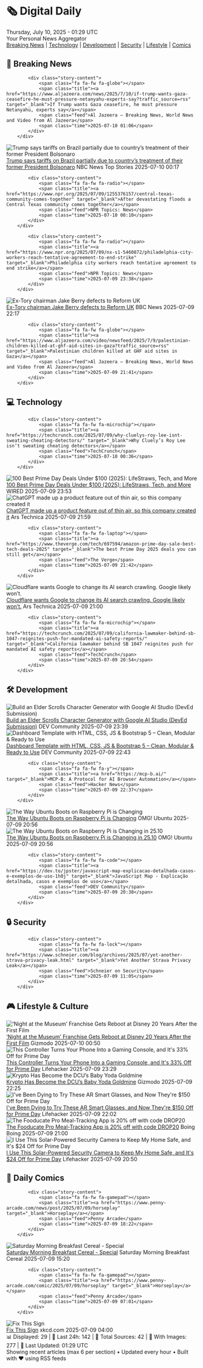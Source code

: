 <!-- Processing 54 RSS feeds at 2025-07-10 01:29:28 UTC -->
<!-- Processing: XKCD -->
<!-- Processing: Saturday Morning Breakfast Cereal -->
<!-- Processing: Garfield -->
<!-- Processing: Dilbert -->
<!-- Processing: Cyanide & Happiness -->
<!-- Processing: Questionable Content -->
<!-- Processing: Girl Genius -->
<!-- Processing: Dinosaur Comics -->
<!-- Processing: CNN Top Stories -->
<!-- Processing: BBC World News -->
<!-- Processing: Al Jazeera Breaking News -->
<!-- Processing: NPR News -->
<!-- Processing: CBC News -->
<!-- Error processing https://rss.cbc.ca/lineup/topstories.xml: The read operation timed out -->
<!-- Processing: Associated Press Breaking -->
<!-- Processing: NBC News Breaking -->
<!-- Processing: TechCrunch -->
<!-- Processing: The Verge -->
<!-- Processing: Ars Technica -->
<!-- Processing: Hacker News -->
<!-- Processing: StackOverflow Blog -->
<!-- Processing: DistroWatch -->
<!-- Processing: Ubuntu Blog -->
<!-- Processing: The Pragmatic Engineer -->
<!-- Processing: Gizmodo -->
<!-- Processing: Boing Boing -->
<!-- Processing: Schneier on Security -->
<!-- Generated 6 new posts out of 26 feeds processed -->
<div class="newspaper-header">
    <h1 class="newspaper-title">🗞️ Digital Daily</h1>
    <div class="newspaper-date">Thursday, July 10, 2025 - 01:29 UTC</div>
    <div class="newspaper-subtitle">Your Personal News Aggregator</div>
</div>

<div class="newspaper-nav">
    <a href="#breaking">Breaking News</a> |
    <a href="#tech">Technology</a> |
    <a href="#dev">Development</a> |
    <a href="#security">Security</a> |
    <a href="#lifestyle">Lifestyle</a> |
    <a href="#webcomics">Comics</a>
</div>

<div class="news-section breaking-news" id="breaking">
<h2 class="section-header">🚨 Breaking News</h2>
<div class="stories-container">
<div class="story">
            
            <div class="story-content">
                <span class="fa fa-fw fa-globe"></span>
                <span class="title"><a href="https://www.aljazeera.com/news/2025/7/10/if-trump-wants-gaza-ceasefire-he-must-pressure-netanyahu-experts-say?traffic_source=rss" target="_blank">If Trump wants Gaza ceasefire, he must pressure Netanyahu, experts say</a></span>
                <span class="feed">Al Jazeera – Breaking News, World News and Video from Al Jazeera</span>
                <span class="time">2025-07-10 01:06</span>
            </div>
        </div>
<div class="story">
            <img src="https://media-cldnry.s-nbcnews.com/image/upload/t_fit_1500w/mpx/2704722219/2025_07/1752106641226_now_hallie_brazil_uhoh_250709_1920x1080-osov4q.jpg" alt="Trump says tariffs on Brazil partially due to country’s treatment of their former President Bolsonaro" class="story-image" loading="lazy" onerror="this.style.display='none'">
            <div class="story-content">
                <span class="fa fa-fw fa-broadcast-tower"></span>
                <span class="title"><a href="https://www.nbcnews.com/now/video/trump-says-tariffs-on-brazil-partially-due-to-country-s-treatment-of-their-former-president-bolsonaro-242973253516" target="_blank">Trump says tariffs on Brazil partially due to country’s treatment of their former President Bolsonaro</a></span>
                <span class="feed">NBC News Top Stories</span>
                <span class="time">2025-07-10 00:17</span>
            </div>
        </div>
<div class="story">
            
            <div class="story-content">
                <span class="fa fa-fw fa-radio"></span>
                <span class="title"><a href="https://www.npr.org/2025/07/09/1255376157/central-texas-community-comes-together" target="_blank">After devastating floods a Central Texas community comes together</a></span>
                <span class="feed">NPR Topics: News</span>
                <span class="time">2025-07-10 00:10</span>
            </div>
        </div>
<div class="story">
            
            <div class="story-content">
                <span class="fa fa-fw fa-radio"></span>
                <span class="title"><a href="https://www.npr.org/2025/07/09/nx-s1-5460872/philadelphia-city-workers-reach-tentative-agreement-to-end-strike" target="_blank">Philadelphia city workers reach tentative agreement to end strike</a></span>
                <span class="feed">NPR Topics: News</span>
                <span class="time">2025-07-09 23:38</span>
            </div>
        </div>
<div class="story">
            <img src="https://ichef.bbci.co.uk/ace/standard/240/cpsprodpb/6af7/live/db62a170-5d01-11f0-a844-279cd2217db0.jpg" alt="Ex-Tory chairman Jake Berry defects to Reform UK" class="story-image" loading="lazy" onerror="this.style.display='none'">
            <div class="story-content">
                <span class="fa fa-fw fa-flag"></span>
                <span class="title"><a href="https://www.bbc.com/news/articles/cx24lll3n99o" target="_blank">Ex-Tory chairman Jake Berry defects to Reform UK</a></span>
                <span class="feed">BBC News</span>
                <span class="time">2025-07-09 22:17</span>
            </div>
        </div>
<div class="story">
            
            <div class="story-content">
                <span class="fa fa-fw fa-globe"></span>
                <span class="title"><a href="https://www.aljazeera.com/video/newsfeed/2025/7/9/palestinian-children-killed-at-ghf-aid-sites-in-gaza?traffic_source=rss" target="_blank">Palestinian children killed at GHF aid sites in Gaza</a></span>
                <span class="feed">Al Jazeera – Breaking News, World News and Video from Al Jazeera</span>
                <span class="time">2025-07-09 21:41</span>
            </div>
        </div>
</div>
</div>
<div class="news-section tech-news" id="tech">
<h2 class="section-header">💻 Technology</h2>
<div class="stories-container">
<div class="story">
            
            <div class="story-content">
                <span class="fa fa-fw fa-microchip"></span>
                <span class="title"><a href="https://techcrunch.com/2025/07/09/why-cluelys-roy-lee-isnt-sweating-cheating-detectors/" target="_blank">Why Cluely’s Roy Lee isn’t sweating cheating detectors</a></span>
                <span class="feed">TechCrunch</span>
                <span class="time">2025-07-10 00:36</span>
            </div>
        </div>
<div class="story">
            <img src="https://media.wired.com/photos/686d391f5ef949b21811ea04/master/pass/videoframe_3815.png" alt="100 Best Prime Day Deals Under $100 (2025): LifeStraws, Tech, and More" class="story-image" loading="lazy" onerror="this.style.display='none'">
            <div class="story-content">
                <span class="fa fa-fw fa-bolt"></span>
                <span class="title"><a href="https://www.wired.com/story/prime-day-under-100-july-2025-1/" target="_blank">100 Best Prime Day Deals Under $100 (2025): LifeStraws, Tech, and More</a></span>
                <span class="feed">WIRED</span>
                <span class="time">2025-07-09 23:53</span>
            </div>
        </div>
<div class="story">
            <img src="https://cdn.arstechnica.net/wp-content/uploads/2025/07/surprise_music_2-500x500.jpg" alt="ChatGPT made up a product feature out of thin air, so this company created it" class="story-image" loading="lazy" onerror="this.style.display='none'">
            <div class="story-content">
                <span class="fa fa-fw fa-cog"></span>
                <span class="title"><a href="https://arstechnica.com/ai/2025/07/chatgpt-made-up-a-product-feature-out-of-thin-air-so-this-company-created-it/" target="_blank">ChatGPT made up a product feature out of thin air, so this company created it</a></span>
                <span class="feed">Ars Technica</span>
                <span class="time">2025-07-09 21:59</span>
            </div>
        </div>
<div class="story">
            
            <div class="story-content">
                <span class="fa fa-fw fa-laptop"></span>
                <span class="title"><a href="https://www.theverge.com/tech/697594/amazon-prime-day-sale-best-tech-deals-2025" target="_blank">The best Prime Day 2025 deals you can still get</a></span>
                <span class="feed">The Verge</span>
                <span class="time">2025-07-09 21:42</span>
            </div>
        </div>
<div class="story">
            <img src="https://cdn.arstechnica.net/wp-content/uploads/2025/07/GettyImages-1186369127-500x500.jpg" alt="Cloudflare wants Google to change its AI search crawling. Google likely won’t." class="story-image" loading="lazy" onerror="this.style.display='none'">
            <div class="story-content">
                <span class="fa fa-fw fa-cog"></span>
                <span class="title"><a href="https://arstechnica.com/tech-policy/2025/07/cloudflare-wants-google-to-change-its-ai-search-crawling-google-likely-wont/" target="_blank">Cloudflare wants Google to change its AI search crawling. Google likely won’t.</a></span>
                <span class="feed">Ars Technica</span>
                <span class="time">2025-07-09 21:00</span>
            </div>
        </div>
<div class="story">
            
            <div class="story-content">
                <span class="fa fa-fw fa-microchip"></span>
                <span class="title"><a href="https://techcrunch.com/2025/07/09/california-lawmaker-behind-sb-1047-reignites-push-for-mandated-ai-safety-reports/" target="_blank">California lawmaker behind SB 1047 reignites push for mandated AI safety reports</a></span>
                <span class="feed">TechCrunch</span>
                <span class="time">2025-07-09 20:54</span>
            </div>
        </div>
</div>
</div>
<div class="news-section dev-news" id="dev">
<h2 class="section-header">🛠️ Development</h2>
<div class="stories-container">
<div class="story">
            <img src="https://media2.dev.to/dynamic/image/width=800%2Cheight=%2Cfit=scale-down%2Cgravity=auto%2Cformat=auto/https%3A%2F%2Fdev-to-uploads.s3.amazonaws.com%2Fuploads%2Farticles%2Fwzi8l8hrcsv2v3ebz3wq.png" alt="Build an Elder Scrolls Character Generator with Google AI Studio (DevEd Submission)" class="story-image" loading="lazy" onerror="this.style.display='none'">
            <div class="story-content">
                <span class="fa fa-fw fa-code"></span>
                <span class="title"><a href="https://dev.to/it0nyb/build-an-elder-scrolls-character-generator-with-google-ai-studio-deved-submission-1fbi" target="_blank">Build an Elder Scrolls Character Generator with Google AI Studio (DevEd Submission)</a></span>
                <span class="feed">DEV Community</span>
                <span class="time">2025-07-09 23:39</span>
            </div>
        </div>
<div class="story">
            <img src="https://media2.dev.to/dynamic/image/width=800%2Cheight=%2Cfit=scale-down%2Cgravity=auto%2Cformat=auto/https%3A%2F%2Fdev-to-uploads.s3.amazonaws.com%2Fuploads%2Farticles%2Fa42ypqttmi1m13ldj4f6.jpg" alt="Dashboard Template with HTML, CSS, JS &amp; Bootstrap 5 – Clean, Modular &amp; Ready to Use" class="story-image" loading="lazy" onerror="this.style.display='none'">
            <div class="story-content">
                <span class="fa fa-fw fa-code"></span>
                <span class="title"><a href="https://dev.to/tatcode/dashboard-template-with-html-css-js-bootstrap-5-clean-modular-ready-to-use-1do9" target="_blank">Dashboard Template with HTML, CSS, JS &amp; Bootstrap 5 – Clean, Modular &amp; Ready to Use</a></span>
                <span class="feed">DEV Community</span>
                <span class="time">2025-07-09 22:43</span>
            </div>
        </div>
<div class="story">
            
            <div class="story-content">
                <span class="fa fa-fw fa-y"></span>
                <span class="title"><a href="https://mcp-b.ai/" target="_blank">MCP-B: A Protocol for AI Browser Automation</a></span>
                <span class="feed">Hacker News</span>
                <span class="time">2025-07-09 22:37</span>
            </div>
        </div>
<div class="story">
            <img src="https://i0.wp.com/www.omgubuntu.co.uk/wp-content/uploads/2025/07/ubuntu-plenty-of-pis.jpg?resize=406%2C232&amp;ssl=1" alt="The Way Ubuntu Boots on Raspberry Pi is Changing" class="story-image" loading="lazy" onerror="this.style.display='none'">
            <div class="story-content">
                <span class="fa fa-fw fa-ubuntu"></span>
                <span class="title"><a href="https://www.omgubuntu.co.uk/2025/07/ubuntu-raspberry-pi-boot-process-change" target="_blank">The Way Ubuntu Boots on Raspberry Pi is Changing</a></span>
                <span class="feed">OMG! Ubuntu</span>
                <span class="time">2025-07-09 20:56</span>
            </div>
        </div>
<div class="story">
            <img src="https://i0.wp.com/www.omgubuntu.co.uk/wp-content/uploads/2024/05/ubuntu-raspberry-pi.jpg?resize=406%2C232&amp;ssl=1" alt="The Way Ubuntu Boots on Raspberry Pi is Changing in 25.10" class="story-image" loading="lazy" onerror="this.style.display='none'">
            <div class="story-content">
                <span class="fa fa-fw fa-ubuntu"></span>
                <span class="title"><a href="https://www.omgubuntu.co.uk/2025/07/ubuntu-raspberry-pi-boot-process-change" target="_blank">The Way Ubuntu Boots on Raspberry Pi is Changing in 25.10</a></span>
                <span class="feed">OMG! Ubuntu</span>
                <span class="time">2025-07-09 20:56</span>
            </div>
        </div>
<div class="story">
            
            <div class="story-content">
                <span class="fa fa-fw fa-code"></span>
                <span class="title"><a href="https://dev.to/jpster/javascript-map-explicacao-detalhada-casos-e-exemplos-de-uso-1h0j" target="_blank">JavaScript Map - Explicação detalhada, casos e exemplos de uso</a></span>
                <span class="feed">DEV Community</span>
                <span class="time">2025-07-09 20:38</span>
            </div>
        </div>
</div>
</div>
<div class="news-section security-news" id="security">
<h2 class="section-header">🔒 Security</h2>
<div class="stories-container">
<div class="story">
            
            <div class="story-content">
                <span class="fa fa-fw fa-lock"></span>
                <span class="title"><a href="https://www.schneier.com/blog/archives/2025/07/yet-another-strava-privacy-leak.html" target="_blank">Yet Another Strava Privacy Leak</a></span>
                <span class="feed">Schneier on Security</span>
                <span class="time">2025-07-09 11:05</span>
            </div>
        </div>
</div>
</div>
<div class="news-section lifestyle-news" id="lifestyle">
<h2 class="section-header">🎮 Lifestyle & Culture</h2>
<div class="stories-container">
<div class="story">
            <img src="https://gizmodo.com/app/uploads/2025/07/NightattheMuseum.jpg" alt="‘Night at the Museum’ Franchise Gets Reboot at Disney 20 Years After the First Film" class="story-image" loading="lazy" onerror="this.style.display='none'">
            <div class="story-content">
                <span class="fa fa-fw fa-computer"></span>
                <span class="title"><a href="https://gizmodo.com/night-at-the-museum-franchise-gets-reboot-at-disney-20-years-after-the-first-film-2000627202" target="_blank">‘Night at the Museum’ Franchise Gets Reboot at Disney 20 Years After the First Film</a></span>
                <span class="feed">Gizmodo</span>
                <span class="time">2025-07-10 00:50</span>
            </div>
        </div>
<div class="story">
            <img src="https://lifehacker.com/imagery/articles/01JZRPP8PF2WHEK6F5G557WAYY/hero-image.jpg" alt="This Controller Turns Your Phone Into a Gaming Console, and It&#x27;s 33% Off for Prime Day" class="story-image" loading="lazy" onerror="this.style.display='none'">
            <div class="story-content">
                <span class="fa fa-fw fa-life-ring"></span>
                <span class="title"><a href="https://lifehacker.com/entertainment/razer-kishi-ultra-controller-on-sale-for-prime-day-2025?utm_medium=RSS" target="_blank">This Controller Turns Your Phone Into a Gaming Console, and It&#x27;s 33% Off for Prime Day</a></span>
                <span class="feed">Lifehacker</span>
                <span class="time">2025-07-09 23:29</span>
            </div>
        </div>
<div class="story">
            <img src="https://gizmodo.com/app/uploads/2025/07/Superman-Krypto-Warner-Bros.-DC-Studios.jpg" alt="Krypto Has Become the DCU’s Baby Yoda Goldmine" class="story-image" loading="lazy" onerror="this.style.display='none'">
            <div class="story-content">
                <span class="fa fa-fw fa-computer"></span>
                <span class="title"><a href="https://gizmodo.com/krypto-has-become-the-dcus-baby-yoda-goldmine-2000626936" target="_blank">Krypto Has Become the DCU’s Baby Yoda Goldmine</a></span>
                <span class="feed">Gizmodo</span>
                <span class="time">2025-07-09 22:25</span>
            </div>
        </div>
<div class="story">
            <img src="https://lifehacker.com/imagery/articles/01JZRJXNW4MPJZ07SC9WYMZP9E/hero-image.jpg" alt="I&#x27;ve Been Dying to Try These AR Smart Glasses, and Now They&#x27;re $150 Off for Prime Day" class="story-image" loading="lazy" onerror="this.style.display='none'">
            <div class="story-content">
                <span class="fa fa-fw fa-life-ring"></span>
                <span class="title"><a href="https://lifehacker.com/tech/viture-ar-glasses-prime-day-2025?utm_medium=RSS" target="_blank">I&#x27;ve Been Dying to Try These AR Smart Glasses, and Now They&#x27;re $150 Off for Prime Day</a></span>
                <span class="feed">Lifehacker</span>
                <span class="time">2025-07-09 22:02</span>
            </div>
        </div>
<div class="story">
            <img src="https://i0.wp.com/boingboing.net/wp-content/uploads/2025/07/Fooducate-Pro-1.jpg?fit=1300%2C976&amp;quality=60&amp;ssl=1" alt="The Fooducate Pro Meal-Tracking App is 20% off with code DROP20" class="story-image" loading="lazy" onerror="this.style.display='none'">
            <div class="story-content">
                <span class="fa fa-fw fa-arrow-right"></span>
                <span class="title"><a href="https://boingboing.net/2025/07/09/the-fooducate-pro-meal-tracking-app-is-20-off-with-code-drop20.html" target="_blank">The Fooducate Pro Meal-Tracking App is 20% off with code DROP20</a></span>
                <span class="feed">Boing Boing</span>
                <span class="time">2025-07-09 21:00</span>
            </div>
        </div>
<div class="story">
            <img src="https://lifehacker.com/imagery/articles/01JZREH4V4AA6BBD26ERTB4BFH/hero-image.png" alt="I Use This Solar-Powered Security Camera to Keep My Home Safe, and It&#x27;s $24 Off for Prime Day" class="story-image" loading="lazy" onerror="this.style.display='none'">
            <div class="story-content">
                <span class="fa fa-fw fa-life-ring"></span>
                <span class="title"><a href="https://lifehacker.com/tech/wireless-solar-camera-prime-day-2025?utm_medium=RSS" target="_blank">I Use This Solar-Powered Security Camera to Keep My Home Safe, and It&#x27;s $24 Off for Prime Day</a></span>
                <span class="feed">Lifehacker</span>
                <span class="time">2025-07-09 20:50</span>
            </div>
        </div>
</div>
</div>
<div class="news-section webcomics-section" id="webcomics">
<h2 class="section-header">🎨 Daily Comics</h2>
<div class="stories-container">
<div class="story">
            
            <div class="story-content">
                <span class="fa fa-fw fa-gamepad"></span>
                <span class="title"><a href="https://www.penny-arcade.com/news/post/2025/07/09/horseplay" target="_blank">Horseplay</a></span>
                <span class="feed">Penny Arcade</span>
                <span class="time">2025-07-09 18:22</span>
            </div>
        </div>
<div class="story">
            <img src="https://www.smbc-comics.com/comics/1751942799-20250715.png" alt="Saturday Morning Breakfast Cereal - Special" class="story-image" loading="lazy" onerror="this.style.display='none'">
            <div class="story-content">
                <span class="fa fa-fw fa-smile"></span>
                <span class="title"><a href="https://www.smbc-comics.com/comic/special-4" target="_blank">Saturday Morning Breakfast Cereal - Special</a></span>
                <span class="feed">Saturday Morning Breakfast Cereal</span>
                <span class="time">2025-07-09 15:20</span>
            </div>
        </div>
<div class="story">
            
            <div class="story-content">
                <span class="fa fa-fw fa-gamepad"></span>
                <span class="title"><a href="https://www.penny-arcade.com/comic/2025/07/09/horseplay" target="_blank">Horseplay</a></span>
                <span class="feed">Penny Arcade</span>
                <span class="time">2025-07-09 07:01</span>
            </div>
        </div>
<div class="story">
            <img src="https://imgs.xkcd.com/comics/fix_this_sign.png" alt="Fix This Sign" class="story-image" loading="lazy" onerror="this.style.display='none'">
            <div class="story-content">
                <span class="fa fa-fw fa-laugh"></span>
                <span class="title"><a href="https://xkcd.com/3113/" target="_blank">Fix This Sign</a></span>
                <span class="feed">xkcd.com</span>
                <span class="time">2025-07-09 04:00</span>
            </div>
        </div>
</div>
</div>

<div class="newspaper-footer">
    <div class="stats">
        📊 Displayed: 29 | 📅 Last 24h: 142 | 📡 Total Sources: 42 | 📸 With Images: 277 |
        🔄 Last Updated: 01:29 UTC
    </div>
    <div class="footer-note">
        Showing recent articles (max 6 per section) • Updated every hour • Built with ❤️ using RSS feeds
    </div>
</div>
